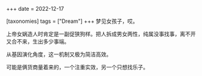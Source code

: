 +++
date = 2022-12-17

[taxonomies]
tags = ["Dream"]
+++ 
梦见女孩子，哎。

上帝女娲造人时肯定是一副促狭狗样。把人拆成男女两性，纯属没事找事，离不开又合不来，生出多少事端。

从基因演化角度，这一机制又极为简洁高效。

可能是俩货商量着来的，一个注重实效，另一个只想找乐子。
<!-- more -->